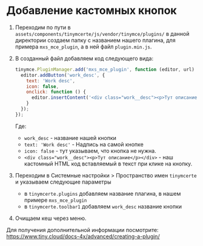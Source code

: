 # Добавление кастомных кнопок

1. Переходим по пути в `assets/components/tinymcerte/js/vendor/tinymce/plugins/` в данной директории создаем папку с названием нашего плагина, для примера `mxs_mce_plugin`, а в ней файл `plugin.min.js`.

2. В созданный файл добавляем код следующего вида:

    ```js
    tinymce.PluginManager.add('mxs_mce_plugin', function (editor, url) {
      editor.addButton('work_desc', {
        text: 'Work desc',
        icon: false,
        onclick: function () {
          editor.insertContent('<div class="work__desc"><p>Тут описание</p></div>');
        }
      });
    });
    ```

    Где:

    - `work_desc` - название нашей кнопки
    - `text: 'Work desc'` - Надпись на самой кнопке
    - `icon: false` - тут указываем, что кнопка не нужна.
    - `<div class="work__desc"><p>Тут описание</p></div>` - наш кастомный HTML код вставляемый в текст при клике на кнопку.

3. Переходим в Системные настройки > Пространство имен `tinymcerte` и указываем следующие параметры

    - в `tinymcerte.plugins` добавляем название плагина, в нашем примере `mxs_mce_plugin`
    - в `tinymcerte.toolbar1` добавляем `work_desc` название кнопки

4. Очищаем кеш через меню.

Для получения дополнительной информации посмотрите: <https://www.tiny.cloud/docs-4x/advanced/creating-a-plugin/>
